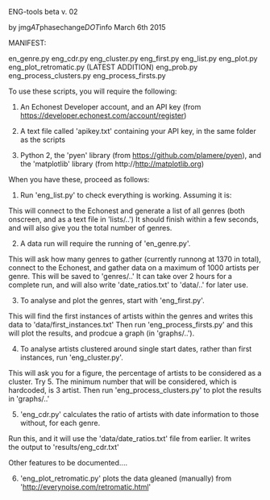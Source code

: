 ENG-tools beta
v. 02

by jmg*AT*phasechange*DOT*info
March 6th 2015

MANIFEST: 

en_genre.py
eng_cdr.py
eng_cluster.py
eng_first.py
eng_list.py
eng_plot.py
eng_plot_retromatic.py (LATEST ADDITION)
eng_prob.py
eng_process_clusters.py
eng_process_firsts.py

To use these scripts, you will require the following:

1) An Echonest Developer account, and an API key (from https://developer.echonest.com/account/register)

2) A text file called 'apikey.txt' containing your API key, in the same folder as the scripts

3) Python 2, the 'pyen' library (from https://github.com/plamere/pyen), and the 'matplotlib' library (from http://http://matplotlib.org)

When you have these, proceed as follows:

1) Run 'eng_list.py' to check everything is working. Assuming it is: 

This will connect to the Echonest and generate a list of all genres (both onscreen, and as a text file in 'lists/..')
It should finish within a few seconds, and will also give you the total number of genres. 

2) A data run will require the running of 'en_genre.py'. 

This will ask how many genres to gather (currently runnong at 1370 in total), connect to the Echonest, and gather data on a maximum of 1000 artists per genre. This will be saved to 'genres/..'
It can take over 2 hours for a complete run, and will also write 'date_ratios.txt' to 'data/..' for later use. 

3) To analyse and plot the genres, start with 'eng_first.py'.

This will find the first instances of artists within the genres and writes this data to 'data/first_instances.txt'
Then run 'eng_process_firsts.py' and this will plot the results, and prodcue a graph (in 'graphs/..'). 

4) To analyse artists clustered around single start dates, rather than first instances, run 'eng_cluster.py'. 

This will ask you for a figure, the percentage of artists to be considered as a cluster. Try 5. The minimum number that will be considered, which is hardcoded, is 3 artist. 
Then run 'eng_process_clusters.py' to plot the results in 'graphs/..'

5) 'eng_cdr.py' calculates the ratio of artists with date information to those without, for each genre.

Run this, and it will use the 'data/date_ratios.txt' file from earlier. It writes the output to 'results/eng_cdr.txt'

Other features to be documented....

6) 'eng_plot_retromatic.py' plots the data gleaned (manually) from 'http://everynoise.com/retromatic.html'

